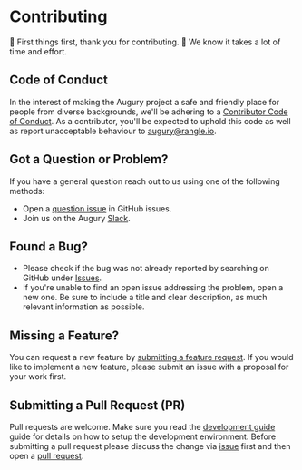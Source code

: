 # Contributing

:sparkling_heart: First things first, thank you for contributing. :sparkling_heart: We know it
takes a lot of time and effort.

## Code of Conduct

In the interest of making the Augury project a safe and friendly place for people from diverse
backgrounds, we'll be adhering to a [Contributor Code of Conduct](CODE_OF_CONDUCT.md). As a
contributor, you'll be expected to uphold this code as well as report unacceptable behaviour to
[augury@rangle.io](mailto:augury@rangle.io).

## Got a Question or Problem?

If you have a general question reach out to us using one of the following methods:

- Open a [question issue](https://github.com/rangle/augury-labs/issues/new?template=question.md) in GitHub issues.
- Join us on the Augury [Slack](https://augury-slack.herokuapp.com/).

## Found a Bug?

- Please check if the bug was not already reported by searching on GitHub
  under [Issues](https://github.com/rangle/augury-labs/issues/new?template=bug_report.md).
- If you're unable to find an open issue addressing the problem, open a new one. Be sure to
  include a title and clear description, as much relevant information as possible.

## Missing a Feature?

You can request a new feature by [submitting a feature request](https://github.com/rangle/augury-labs/issues/new?template=feature_request.md).
If you would like to implement a new feature, please submit an issue with a proposal for your work
first.

## Submitting a Pull Request (PR)

Pull requests are welcome. Make sure you read the [development guide](docs/development-guide.md) guide for details on how
to setup the development environment. Before submitting a pull request please discuss the change
via [issue](https://github.com/rangle/augury-labs/issues) first and then open a [pull request](https://github.com/rangle/augury-labs/pulls).
